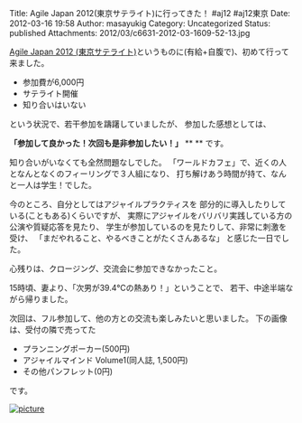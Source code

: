 Title: Agile Japan 2012(東京サテライト)に行ってきた！ #aj12 #aj12東京
Date: 2012-03-16 19:58
Author: masayukig
Category: Uncategorized
Status: published
Attachments: 2012/03/c6631-2012-03-1609-52-13.jpg

[Agile Japan 2012
(東京サテライト)](http://www.agilejapan.org/tokyosatellite/)というものに(有給+自腹で)、初めて行って来ました。

-   参加費が6,000円
-   サテライト開催
-   知り合いはいない

という状況で、若干参加を躊躇していましたが、
参加した感想としては、

**「参加して良かった！次回も是非参加したい！」**
**
**
です。

知り合いがいなくても全然問題なしでした。
「ワールドカフェ」で、近くの人となんとなくのフィーリングで３人組になり、
打ち解けあう時間が持て、なんと一人は学生！でした。

今のところ、自分としてはアジャイルプラクティスを
部分的に導入したりしている(こともある)くらいですが、
実際にアジャイルをバリバリ実践している方の公演や質疑応答を見たり、
学生が参加しているのを見たりして、非常に刺激を受け、
「まだやれること、やるべきことがたくさんあるな」
と感じた一日でした。

心残りは、クロージング、交流会に参加できなかったこと。

15時頃、妻より、「次男が39.4℃の熱あり！」ということで、
若干、中途半端ながら帰りました。

次回は、フル参加して、他の方との交流も楽しみたいと思いました。
下の画像は、受付の隣で売ってた

-   プランニングポーカー(500円)
-   アジャイルマインド Volume1(同人誌, 1,500円)
-   その他パンフレット(0円)

です。


[![picture](https://masayukig.files.wordpress.com/2012/03/c6631-2012-03-1609-52-13.jpg?w=300)
](https://masayukig.files.wordpress.com/2012/03/c6631-2012-03-1609-52-13.jpg)

